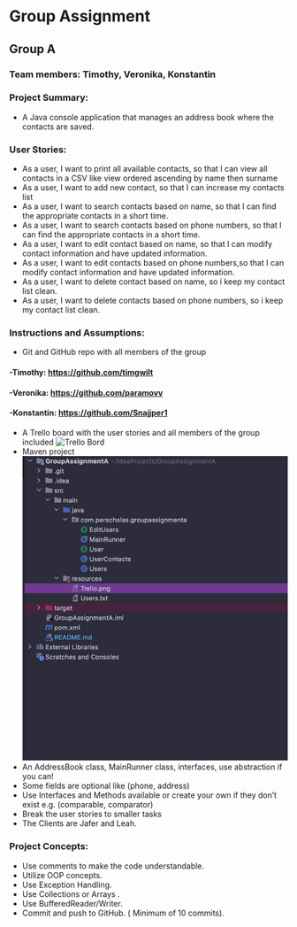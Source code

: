 # Group Assignment

## Group A

### Team members: **Timothy, Veronika, Konstantin**

### Project Summary:
* A Java console application that manages an address book where the contacts are saved.

### User Stories:

* As a user, I want to print all available contacts, so that I can view all contacts in a CSV like view ordered ascending by name then surname
* As a user, I want to add new contact, so that I can increase my contacts list
* As a user, I want to search contacts based on name, so that I can find the appropriate contacts in a short time.
* As a user, I want to search contacts based on phone numbers, so that I can find the appropriate contacts in a short time.
* As a user, I want to edit contact based on name, so that I can modify contact information and have updated information.
* As a user, I want to edit contacts based on phone numbers,so that I can modify contact information and have updated information.
* As a user, I want to delete contact based on name, so i keep my contact list clean.
* As a user, I want to delete contacts based on phone numbers, so i keep my contact list clean.

### Instructions and Assumptions:

* Git and GitHub repo with all members of the group 
####  -Timothy: https://github.com/timgwilt
####  -Veronika: https://github.com/paramovv
####  -Konstantin: https://github.com/Snajjper1
  
* A Trello board with the user stories and all members of the group included
  ![Trello Bord](src/main/resources/Trello.png)
* Maven project
  ![Maven structure](src/main/resources/Maven.png)
* An AddressBook class, MainRunner class, interfaces, use abstraction if you can!
* Some fields are optional like (phone, address)
* Use Interfaces and Methods available or create your own if they don’t exist e.g. (comparable, comparator)
* Break the user stories to smaller tasks 
* The Clients are Jafer and Leah.

### Project Concepts:
* Use comments to make the code understandable.
* Utilize OOP concepts. 
* Use Exception Handling.
* Use Collections or Arrays  .
* Use BufferedReader/Writer.
* Commit and push to GitHub. ( Minimum of 10 commits).
